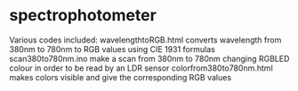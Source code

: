 # spectrophotometer
Various codes included:
wavelengthtoRGB.html converts wavelength from 380nm to 780nm to RGB values using CIE 1931 formulas 
scan380to780nm.ino make a scan from 380nm to 780nm changing RGBLED colour in order to be read by an LDR sensor
colorfrom380to780nm.html makes colors visible and give the corresponding RGB values 
